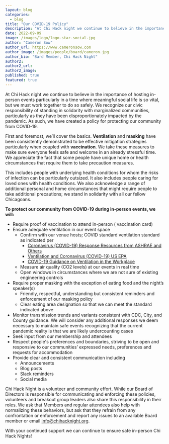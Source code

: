 ```yaml
---
layout: blog
categories: 
  - blog
title: "Our COVID-19 Policy"
description: "At Chi Hack night we continue to believe in the importance of hosting in-person events particularly in a time where meaningful social life is so vital, but we must work together to do so safely. We recognize our civic responsibility of standing in solidarity with marginalized communities, particularly as they have been disproportionately impacted by the pandemic. As such, we have created a policy for protecting our community from COVID-19."
date: 2022-09-09
image: /images/logo/logo-star-social.jpg
author: "Cameron Sow"
author_url: https://www.cameronsow.com
author_image: /images/people/board/cameron.jpg
author_bio: "Bard Member, Chi Hack Night"
author2: 
author2_url:
author2_image: 
published: true
featured: true
---
```


At Chi Hack night we continue to believe in the importance of hosting in-person events particularly in a time where meaningful social life is so vital, but we must work together to do so safely. We recognize our civic responsibility of standing in solidarity with marginalized communities, particularly as they have been disproportionately impacted by the pandemic. As such, we have created a policy for protecting our community from  COVID-19.

First and foremost, we’ll cover the basics. **Ventilation** and **masking** have been consistently demonstrated to be effective mitigation strategies particularly when coupled with **vaccination**. We take these measures to make sure everyone feels safe and welcome in an already stressful time. We appreciate the fact that some people have unique home or health circumstances that require them to take precaution measures. 

This includes people with underlying health conditions for whom the risks of infection can be particularly outsized. It also includes people caring for loved ones with health conditions. We also acknowledge a range of additional personal and home circumstances that might require people to take additional precautions; we stand in solidarity with all our fellow Chicagoans.

**To protect our community from COVID-19 during in-person events, we will:**

* Require proof of vaccination to attend in-person ( vaccination card)
* Ensure adequate ventilation in our event space
    * Confirm with our venue hosts; COVID standard ventilation standard as indicated per
        * [Coronavirus (COVID-19) Response Resources from ASHRAE and Others](https://www.ashrae.org/technical-resources/resources)
        * [Ventilation and Coronavirus (COVID-19) US EPA](https://www.epa.gov/coronavirus/ventilation-and-coronavirus-covid-19)
        * [COVID-19 Guidance on Ventilation in the Workplace](https://www.osha.gov/sites/default/files/publications/OSHA4103.pdf) 
    * Measure air quality (CO2 levels) at our events in real time
    * Open windows in circumstances where we are not sure of existing engineering controls
* Require proper masking with the exception of eating food and the night’s speaker(s)
    * Friendly, respectful, understanding but consistent reminders and enforcement of our masking policy
    * Clear eating area designation so that we can meet the standard indicated above
* Monitor transmission trends and variants consistent with CDC, City, and County guidance. We will consider any additional responses we deem necessary to maintain safe events recognizing that the current pandemic reality is that we are likely undercounting cases
* Seek input from our membership and attendees
* Respect people's preferences and boundaries, striving to be open and responsive to our communities’ expressed needs, preferences and requests for accommodation 
* Provide clear and consistent communication including
    * Announcements
    * Blog posts
    * Slack reminders
    * Social media

Chi Hack Night is a volunteer and community effort. While our Board of Directors is responsible for communicating and enforcing these policies, volunteers and breakout group leaders also share this responsibility in their roles. We ask that Members and regular attendees also help with normalizing these behaviors, but ask that they refrain from any confrontation or enforcement and report any issues to an available Board member or email [info@chihacknight.org](mailto:info@chihacknight.org).

With your continued support we can continue to ensure safe in-person Chi Hack Nights!